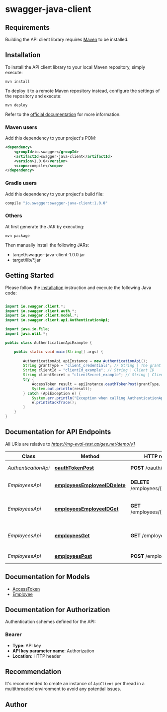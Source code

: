 # swagger-java-client

## Requirements

Building the API client library requires [Maven](https://maven.apache.org/) to be installed.

## Installation

To install the API client library to your local Maven repository, simply execute:

```shell
mvn install
```

To deploy it to a remote Maven repository instead, configure the settings of the repository and execute:

```shell
mvn deploy
```

Refer to the [official documentation](https://maven.apache.org/plugins/maven-deploy-plugin/usage.html) for more information.

### Maven users

Add this dependency to your project's POM:

```xml
<dependency>
    <groupId>io.swagger</groupId>
    <artifactId>swagger-java-client</artifactId>
    <version>1.0.0</version>
    <scope>compile</scope>
</dependency>
```

### Gradle users

Add this dependency to your project's build file:

```groovy
compile "io.swagger:swagger-java-client:1.0.0"
```

### Others

At first generate the JAR by executing:

    mvn package

Then manually install the following JARs:

* target/swagger-java-client-1.0.0.jar
* target/lib/*.jar

## Getting Started

Please follow the [installation](#installation) instruction and execute the following Java code:

```java

import io.swagger.client.*;
import io.swagger.client.auth.*;
import io.swagger.client.model.*;
import io.swagger.client.api.AuthenticationApi;

import java.io.File;
import java.util.*;

public class AuthenticationApiExample {

    public static void main(String[] args) {
        
        AuthenticationApi apiInstance = new AuthenticationApi();
        String grantType = "client_credentials"; // String | The grant type for OAuth2.0
        String clientId = "clientId_example"; // String | Client ID
        String clientSecret = "clientSecret_example"; // String | Client Secret
        try {
            AccessToken result = apiInstance.oauthTokenPost(grantType, clientId, clientSecret);
            System.out.println(result);
        } catch (ApiException e) {
            System.err.println("Exception when calling AuthenticationApi#oauthTokenPost");
            e.printStackTrace();
        }
    }
}

```

## Documentation for API Endpoints

All URIs are relative to *https://mg-eval-test.apigee.net/demo/v1*

Class | Method | HTTP request | Description
------------ | ------------- | ------------- | -------------
*AuthenticationApi* | [**oauthTokenPost**](docs/AuthenticationApi.md#oauthTokenPost) | **POST** /oauth/token | Get Access Token
*EmployeesApi* | [**employeesEmployeeIDDelete**](docs/EmployeesApi.md#employeesEmployeeIDDelete) | **DELETE** /employees/{employeeID} | Deletes an Employee record
*EmployeesApi* | [**employeesEmployeeIDGet**](docs/EmployeesApi.md#employeesEmployeeIDGet) | **GET** /employees/{employeeID} | Retrieves an Employee record
*EmployeesApi* | [**employeesGet**](docs/EmployeesApi.md#employeesGet) | **GET** /employees | Retrieves all Employee records
*EmployeesApi* | [**employeesPost**](docs/EmployeesApi.md#employeesPost) | **POST** /employees | Creates an Employees


## Documentation for Models

 - [AccessToken](docs/AccessToken.md)
 - [Employee](docs/Employee.md)


## Documentation for Authorization

Authentication schemes defined for the API:
### Bearer

- **Type**: API key
- **API key parameter name**: Authorization
- **Location**: HTTP header


## Recommendation

It's recommended to create an instance of `ApiClient` per thread in a multithreaded environment to avoid any potential issues.

## Author



